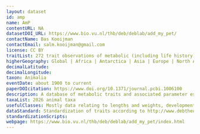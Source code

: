 ```yaml
---
layout: dataset
id: amp
name: AmP
contentURL: NA
datasetDOI_URL: https://www.bio.vu.nl/thb/deb/deblab/add_my_pet/
contactName: Bas Kooijman
contactEmail: salm.kooijman@gmail.com
license: CC BY
traitList: 272 trait observations of metabolic (including life history) traits for parameter estimates under the Dynamic Energy Budget theory framework
higherGeography: Global | Africa | Antarctica | Asia | Europe | North America | Oceania | South America
decimalLatitude: 
decimalLongitude: 
taxon: Animalia
eventDate: about 1900 to current
paperDOIcitation: https://www.doi.org/10.1371/journal.pcbi.1006100
description: A database of metabolic traits and associated parameter estimates for the Dynamic Energy Budget theory.
taxaList: 2026 animal taxa
usefulClasses: Mostly data relating to lengths and weights, development and reproduction rates (life history data) and mass exchanges (e.g. respiration rates, food consumption, etc.).
dataStandard: Standardization of traits according to http://www.debtheory.org/wiki/index.php?title=Data_types; standardization of taxonomy based on Catalog of Life, the Encyclopedia of Life and Wikipedia
standardizationScripts: 
webpage: https://www.bio.vu.nl/thb/deb/deblab/add_my_pet/index.html
---
```

